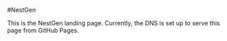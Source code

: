 #NestGen

This is the NestGen landing page.  Currently, the DNS is set up to serve this
page from GitHub Pages.

